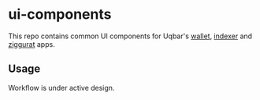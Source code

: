 # ui-components

This repo contains common UI components for Uqbar's [wallet](https://github.com/uqbar-dao/wallet-ui), [indexer](https://github.com/uqbar-dao/indexer-ui) and [ziggurat](https://github.com/uqbar-dao/ziggurat) apps.

## Usage 

Workflow is under active design.
